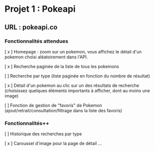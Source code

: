 # Projet 1 : Pokeapi
## URL : pokeapi.co

### Fonctionnalités attendues

[ x ] Homepage : zoom sur un pokemon, vous affichez le détail d'un pokemon choisi aléatoirement dans l'API.

[ x ] Recherche paginée de la liste de tous les pokemons

[  ] Recherche par type (liste paginée en fonction du nombre de résultat)

[ x ] Détail d'un pokemon au clic sur un des résultats de recherche (choisissez quelques éléments importants à afficher, dont au moins une image)

[  ] Fonction de gestion de "favoris" de Pokemon (ajout/retrait/consultation/filtrage dans la liste des favoris)


### Fonctionnalités++

[  ] Historique des recherches par type

[ x ] Caroussel d'image pour la page de détail
...
